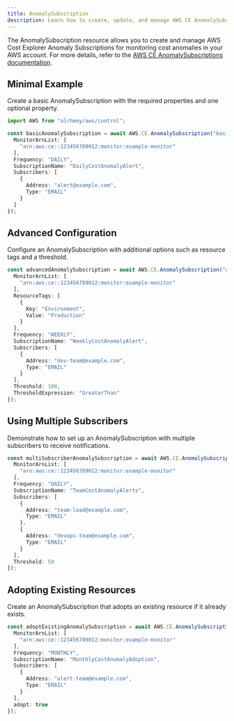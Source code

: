 ```yaml
---
title: AnomalySubscription
description: Learn how to create, update, and manage AWS CE AnomalySubscriptions using Alchemy Cloud Control.
---
```



The AnomalySubscription resource allows you to create and manage AWS Cost Explorer Anomaly Subscriptions for monitoring cost anomalies in your AWS account. For more details, refer to the [AWS CE AnomalySubscriptions documentation](https://docs.aws.amazon.com/ce/latest/userguide/).

## Minimal Example

Create a basic AnomalySubscription with the required properties and one optional property.

```ts
import AWS from "alchemy/aws/control";

const basicAnomalySubscription = await AWS.CE.AnomalySubscription("basicAnomalySubscription", {
  MonitorArnList: [
    "arn:aws:ce::123456789012:monitor:example-monitor"
  ],
  Frequency: "DAILY",
  SubscriptionName: "DailyCostAnomalyAlert",
  Subscribers: [
    {
      Address: "alert@example.com",
      Type: "EMAIL"
    }
  ]
});
```

## Advanced Configuration

Configure an AnomalySubscription with additional options such as resource tags and a threshold.

```ts
const advancedAnomalySubscription = await AWS.CE.AnomalySubscription("advancedAnomalySubscription", {
  MonitorArnList: [
    "arn:aws:ce::123456789012:monitor:example-monitor"
  ],
  ResourceTags: [
    {
      Key: "Environment",
      Value: "Production"
    }
  ],
  Frequency: "WEEKLY",
  SubscriptionName: "WeeklyCostAnomalyAlert",
  Subscribers: [
    {
      Address: "dev-team@example.com",
      Type: "EMAIL"
    }
  ],
  Threshold: 100,
  ThresholdExpression: "GreaterThan"
});
```

## Using Multiple Subscribers

Demonstrate how to set up an AnomalySubscription with multiple subscribers to receive notifications.

```ts
const multiSubscriberAnomalySubscription = await AWS.CE.AnomalySubscription("multiSubscriberAnomalySubscription", {
  MonitorArnList: [
    "arn:aws:ce::123456789012:monitor:example-monitor"
  ],
  Frequency: "DAILY",
  SubscriptionName: "TeamCostAnomalyAlerts",
  Subscribers: [
    {
      Address: "team-lead@example.com",
      Type: "EMAIL"
    },
    {
      Address: "devops-team@example.com",
      Type: "EMAIL"
    }
  ],
  Threshold: 50
});
```

## Adopting Existing Resources

Create an AnomalySubscription that adopts an existing resource if it already exists.

```ts
const adoptExistingAnomalySubscription = await AWS.CE.AnomalySubscription("adoptExistingAnomalySubscription", {
  MonitorArnList: [
    "arn:aws:ce::123456789012:monitor:example-monitor"
  ],
  Frequency: "MONTHLY",
  SubscriptionName: "MonthlyCostAnomalyAdoption",
  Subscribers: [
    {
      Address: "alert-team@example.com",
      Type: "EMAIL"
    }
  ],
  adopt: true
});
```
